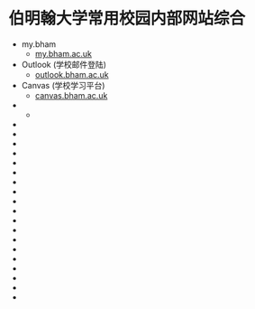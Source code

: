 # 伯明翰大学常用校园内部网站综合

* my.bham
    * [my.bham.ac.uk](https://my.bham.ac.uk/)
* Outlook (学校邮件登陆)
    * [outlook.bham.ac.uk](https://outlook.bham.ac.uk/)
* Canvas (学校学习平台)
    * [canvas.bham.ac.uk](https://canvas.bham.ac.uk/)
*
    *
*
*
*
*
*
*
*
*
*
*
*
*
*
*
*
*
*
*
*

